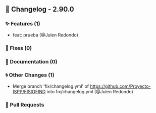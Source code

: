 ## 🚀 Changelog - 2.90.0

### ✨ Features (1)
- feat: prueba (@Julen Redondo)
### 🐛 Fixes (0)

### 📖 Documentation (0)

### 🌀 Other Changes (1)
- Merge branch 'fix/changelog.yml' of https://github.com/Proyecto-ISPP/FISIOFIND into fix/changelog.yml (@Julen Redondo)
### 🔗 Pull Requests
